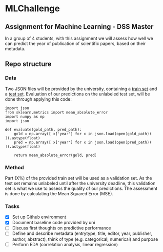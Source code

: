 # MLChallenge
## Assignment for Machine Learning - DSS Master

In a group of 4 students, with this assignment we will assess how well we can predict the year of publication of scientific papers, based on their metadata.

## Repo structure
### Data

Two JSON files will be provided by the university, containing a [train set](data/train.json) and a [test set](data/test.json). Evaluation of our predictions on the unlabeled test set, will be done through applying this code:

```
import json
from sklearn.metrics import mean_absolute_error
import numpy as np
import json

def evaluate(gold_path, pred_path):
    gold = np.array([ x['year'] for x in json.load(open(gold_path)) ]).astype(float)
    pred = np.array([ x['year'] for x in json.load(open(pred_path)) ]).astype(float)

    return mean_absolute_error(gold, pred)
```

### Method
Part (X%) of the provided train set will be used as a validation set. As the test set remains unlabeled until after the university deadline, this validation set is what we use to assess the quality of our predictions. The assessment is done by calculating the Mean Squared Error (MSE).

### Tasks
- [x] Set up Github environment
- [x] Document baseline code provided by uni
- [ ] Discuss first thoughts on predictive performance
- [ ] Define and describe metadata (entrytype, title, editor, year, publisher, author, abstract), think of type (e.g. categorical, numerical) and purpose
- [ ] Perform EDA (correlation analysis, linear regression)
